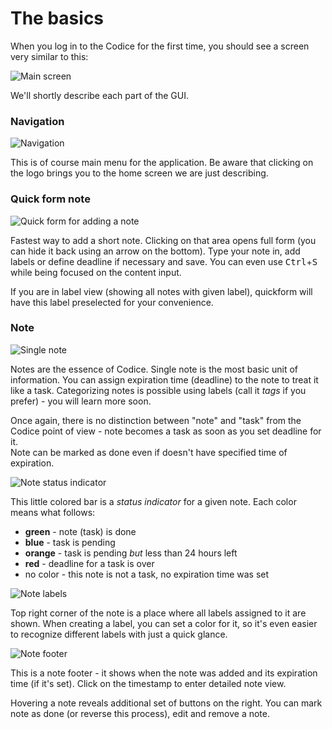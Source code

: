 # The basics

When you log in to the Codice for the first time, you should see a screen very similar to this:

![Main screen](assets/images/main-screen.png)

We'll shortly describe each part of the GUI.

### Navigation
![Navigation](assets/images/navbar.png)

This is of course main menu for the application. Be aware that clicking on the logo brings
you to the home screen we are just describing.

### Quick form note
![Quick form for adding a note](assets/images/quickform.png)

Fastest way to add a short note. Clicking on that area opens full form (you can hide it
back using an arrow on the bottom). Type your note in, add labels or define deadline if
necessary and save. You can even use <kbd>Ctrl</kbd>+<kbd>S</kbd> while being focused on the content input.

If you are in label view (showing all notes with given label), quickform will have this
label preselected for your convenience.

### Note
![Single note](assets/images/note.png)

Notes are the essence of Codice. Single note is the most basic unit of information. You can 
assign expiration time (deadline) to the note to treat it like a task.
Categorizing notes is possible using labels (call it *tags* if you prefer) - you will learn more soon.

<div class="alert alert-danger">
Once again, there is no distinction between "note" and "task" from the Codice point of view - note
becomes a task as soon as you set deadline for it.
</div>

<div class="alert alert-info">
Note can be marked as done even if doesn't have specified time of expiration.
</div>

![Note status indicator](assets/images/status-indicator.png)

This little colored bar is a *status indicator* for a given note. Each color means what follows:
- **green** - note (task) is done
- **blue** - task is pending
- **orange** - task is pending *but* less than 24 hours left
- **red** - deadline for a task is over
- no color - this note is not a task, no expiration time was set

![Note labels](assets/images/labels-area.png)

Top right corner of the note is a place where all labels assigned to it are shown. When creating
a label, you can set a color for it, so it's even easier to recognize different labels with just
a quick glance.

![Note footer](assets/images/note-footer.png)

This is a note footer - it shows when the note was added and its expiration time (if it's set).
Click on the timestamp to enter detailed note view.

Hovering a note reveals additional set of buttons on the right. You can mark note as done
(or reverse this process), edit and remove a note.
